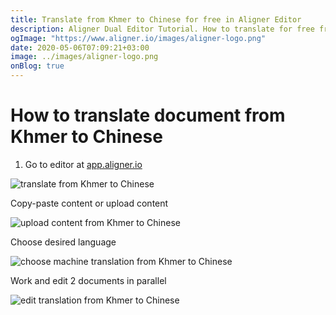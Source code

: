 ```yaml
---
title: Translate from Khmer to Chinese for free in Aligner Editor
description: Aligner Dual Editor Tutorial. How to translate for free from Khmer to Chinese. Aligner is multilingual document management platform. 
ogImage: "https://www.aligner.io/images/aligner-logo.png"
date: 2020-05-06T07:09:21+03:00
image: ../images/aligner-logo.png
onBlog: true
---
```


# How to translate document from Khmer to Chinese

1. Go to editor at [app.aligner.io](https://app.aligner.io "Aligner App web page")

![translate from Khmer to Chinese](../aligner-blank-editor.png "translate from Khmer to Chinese")

Copy-paste content or upload content

![upload content from Khmer to Chinese](../aligner-uploaded-document.png "upload content from Khmer to Chinese")

Choose desired language

![choose machine translation from Khmer to Chinese](../aligner-language-dropdown.png "choose machine translation from Khmer to Chinese")

Work and edit 2 documents in parallel

![edit translation from Khmer to Chinese](../aligner-double-sitded-editor.png "edit translation from Khmer to Chinese")

